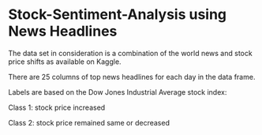 # Stock-Sentiment-Analysis using News Headlines

The data set in consideration is a combination of the world news and stock price shifts as available on Kaggle.

There are 25 columns of top news headlines for each day in the data frame. 

Labels are based on the Dow Jones Industrial Average stock index:

Class 1: stock price increased

Class 2: stock price remained same or decreased

